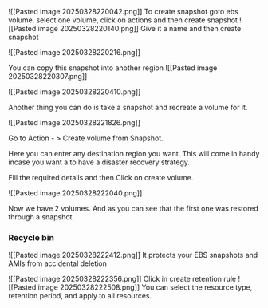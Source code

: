 ![[Pasted image 20250328220042.png]]
To create snapshot goto ebs volume, select one volume, click on actions and then create snapshot
![[Pasted image 20250328220140.png]]
Give it a name and then create snapshot

![[Pasted image 20250328220216.png]]

You can copy this snapshot into another region
![[Pasted image 20250328220307.png]]

![[Pasted image 20250328220410.png]]

Another thing you can do is take a snapshot and recreate a volume for it. 

![[Pasted image 20250328221826.png]]

Go to Action - > Create volume from Snapshot.


Here you can enter any destination region you want. This will come in handy incase you want a to have a disaster recovery strategy.

Fill the required details and then Click on create volume.

![[Pasted image 20250328222040.png]]

Now we have 2 volumes. And as you can see that the first one was restored through a snapshot.


### Recycle bin
![[Pasted image 20250328222412.png]]
It protects your EBS snapshots and AMIs from accidental deletion

![[Pasted image 20250328222356.png]]
Click in create retention rule
![[Pasted image 20250328222508.png]]
You can select the resource type, retention period, and apply to all resources.


